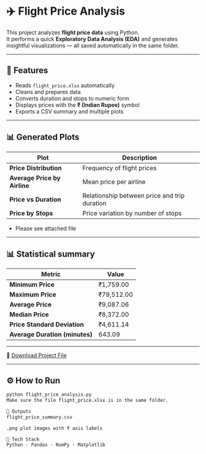 
# ✈️ Flight Price Analysis

This project analyzes **flight price data** using Python.  
It performs a quick **Exploratory Data Analysis (EDA)** and generates insightful visualizations — all saved automatically in the same folder.

---

## 🧠 Features
- Reads `flight_price.xlsx` automatically  
- Cleans and prepares data  
- Converts duration and stops to numeric form  
- Displays prices with the **₹ (Indian Rupee)** symbol  
- Exports a CSV summary and multiple plots 

---

## 📊 Generated Plots

| Plot | Description | 
|------|--------------|
| **Price Distribution** | Frequency of flight prices | 
| **Average Price by Airline** | Mean price per airline | 
| **Price vs Duration** | Relationship between price and trip duration |
| **Price by Stops** | Price variation by number of stops | 

- Please see attached file
---

## 📊 Statistical summary

| Metric                         | Value      |
| ------------------------------ | ---------- |
| **Minimum Price**              | ₹1,759.00  |
| **Maximum Price**              | ₹79,512.00 |
| **Average Price**              | ₹9,087.06  |
| **Median Price**               | ₹8,372.00  |
| **Price Standard Deviation**   | ₹4,611.14  |
| **Average Duration (minutes)** | 643.09     |

---

📂 [Download Project File](https://github.com/tiagoalves101-ops/Flight_Price_Analysis/blob/main/flight_price.xlsx)

---

## ⚙️ How to Run
```bash
python flight_price_analysis.py
Make sure the file flight_price.xlsx is in the same folder.

📂 Outputs
flight_price_summary.csv

.png plot images with ₹ axis labels

🧰 Tech Stack
Python · Pandas · NumPy · Matplotlib

